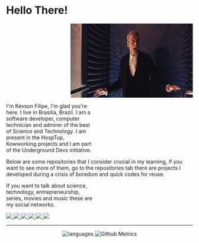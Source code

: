 # Hello There!

<p style="display: block;" align="right">
  <img align="center" src="./doctor_dance.gif" width="330" height="200">
  <p style="padding-right: 270px;" >
    I'm Kevson Filipe, I'm glad you're here. I live in Brasilia, Brazil. I am a software developer, computer technician and admirer of the best of Science and Technology. I am present in the HospTup, Kowworking projects and I am part of the Underground Devs initiative.
  </p>
  <p>
    Below are some repositories that I consider crucial in my learning, if you want to see more of them, go to the repositories tab there are projects I developed during a crisis of boredom and quick codes for reuse.
  </p>

  <p style="padding-right: 270px;">
    If you want to talk about science, technology, entrepreneurship, series, movies and music these are my social networks.
  </p>
<p>

<p style="padding-right: 270px;">
  <a href="https://twitter.com/KFI1196" target="_blank">
    <img src="https://img.shields.io/twitter/follow/KFI1196?color=%2300acee&logo=twitter&logoColor=%23FFF&style=for-the-badge">
  </a>
  <a href="https://github.com/KevsonDoc" target="_blank">
    <img src="https://img.shields.io/github/followers/KevsonDoc?color=%23000&label=KevsonDoc&logo=github&logoColor=%23000&style=for-the-badge">
  </a>
  <a href="https://www.linkedin.com/in/kevson-filipe" target="_blank">
    <img src="https://img.shields.io/badge/linkedin-%230077B5.svg?&style=for-the-badge&logo=linkedin&logoColor=white" />
  </a>
  <a href="https://medium.com/@kevsonfilipesantos" target="_blank">
    <img src="https://img.shields.io/badge/medium-%2312100E.svg?&style=for-the-badge&logo=medium&logoColor=white" />
  </a>
  <a href="mailto:kevsonfilipesantos@gmail.com" target="_blank">
    <img src="https://img.shields.io/badge/-kevsonfilipesantos@gmail.com-c14438?&style=for-the-badge&logo=Gmail&logoColor=white&link=mailto:kevsonfilipesantos@gmail.com">
  </a>
  <a href="https://www.instagram.com/kevsonfilipe/" target="_blank">
    <img src="https://img.shields.io/badge/-kevsonfilipe-c14438?&style=for-the-badge&logo=instagram&logoColor=white">
  </a>
</div>

- - -

<div align="center">
  <img height="250px" alt="languages" src="https://github-readme-stats.vercel.app/api/top-langs/?username=KevsonDoc&layout=compact&theme=tokyonight&langs_count=10&bg_color=151515">
  <img height="250px" src="https://metrics.lecoq.io/KevsonDoc" alt="Github Metrics">
</div>
